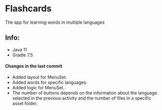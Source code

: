 # Flashcards
The app for learning words in multiple languages
## Info:
- Java 11
- Gradle 7.5
#### Changes in the last commit
- Added layout for MenuSet. 
- Added words for specific languages. 
- Added logic for MenuSet. 
- The number of buttons depends on the information about the language selected in the previous activity and the number of files in a specific asset folder.